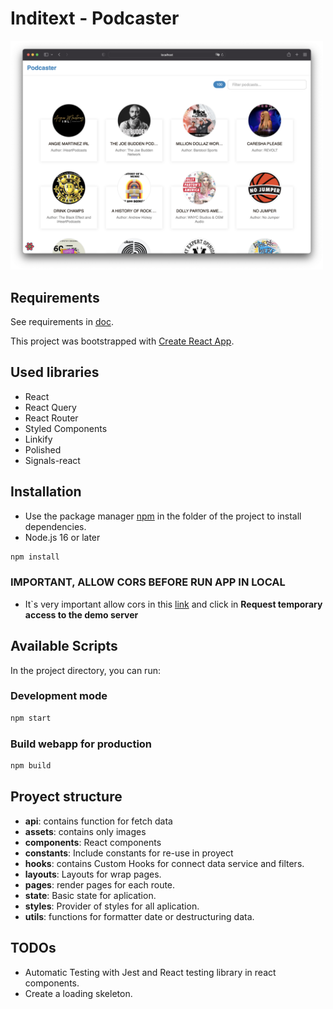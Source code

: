 # Inditext - Podcaster

<p align="left">
  <img alt="capture" src="./doc/capture.png" width="500"/>
</p>

## Requirements
See requirements in [doc](./doc/prueba-tecnica-front-end-zaracom_podcasts.pdf).

This project was bootstrapped with [Create React App](https://github.com/facebook/create-react-app).

## Used libraries

- React
- React Query
- React Router
- Styled Components
- Linkify
- Polished
- Signals-react

## Installation

 - Use the package manager [npm](https://www.npmjs.com/get-npm) in the folder of the project to install dependencies.
 - Node.js 16 or later

```bash
npm install
```
### IMPORTANT, ALLOW CORS BEFORE RUN APP IN LOCAL
- It`s very important allow cors in this [link](https://cors-anywhere.herokuapp.com/corsdemo) and click in **Request temporary access to the demo server**
## Available Scripts

In the project directory, you can run:

### Development mode
```bash
npm start
```
### Build webapp for production
```bash
npm build
```
## Proyect structure
- **api**: contains function for fetch data
- **assets**: contains only images
- **components**: React components
- **constants**: Include constants for re-use in proyect
- **hooks**: contains Custom Hooks for connect data service and filters.
- **layouts**: Layouts for wrap pages.
- **pages**: render pages for each route.
- **state**: Basic state for aplication.
- **styles**: Provider of styles for all aplication.
- **utils**: functions for formatter date or destructuring data.

## TODOs

- Automatic Testing with Jest and React testing library in react components.
- Create a loading skeleton.